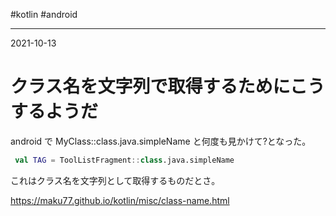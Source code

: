 #kotlin #android 

---
2021-10-13

# クラス名を文字列で取得するためにこうするようだ


android で MyClass::class.java.simpleName と何度も見かけて?となった。

```kotlin
 val TAG = ToolListFragment::class.java.simpleName
```

これはクラス名を文字列として取得するものだとさ。

https://maku77.github.io/kotlin/misc/class-name.html


